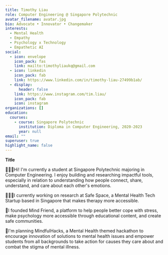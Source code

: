 ```yaml
---
title: Timothy Liau
role: Computer Engineering @ Singapore Polytechnic
avatar_filename: avatar.jpg
bio: Advocate • Innovator • Changemaker
interests:
  - Mental Health
  - Empathy
  - Psychology x Technology
  - Empathetic AI
social:
  - icon: envelope
    icon_pack: fas
    link: mailto:timothyliaukq@gmail.com
  - icon: linkedin
    icon_pack: fab
    link: https://www.linkedin.com/in/timothy-liau-27499b1ab/
  - display:
      header: false
    link: https://www.instagram.com/tim.liau/
    icon_pack: fab
    icon: instagram
organizations: []
education:
  courses:
    - course: Singapore Polytechnic
      institution: Diploma in Computer Engineering, 2020-2023
      year: null
email: ""
superuser: true
highlight_name: false
---
```

**Title**

🙇🏻‍♂️Hi! I'm currently a student at Singapore Polytechnic majoring in Computer Engineering. I enjoy building and researching impactful tools, especially in relation to understanding how people connect, share, understand, and care about each other's emotions. 

👨🏻‍💻I currently working on research at Safe Space, a Mental Health Tech Startup based in Singapore that makes therapy more accessible.

🙌I founded Mind Friend, a platform to help people better cope with stress, make psychology more accessible through educational content, and create safe communities.

📖I'm planning MindfulHacks, a Mental Health themed hackathon to encourage innovation of solutions to mental health issues and empower students from all backgrounds to take action for causes they care about and combat the stigma of mental illness.